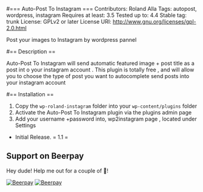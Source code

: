 
#=== Auto-Post To Instagram ===
Contributors: Roland Alla
Tags: autopost, wordpress, instagram
Requires at least: 3.5
Tested up to: 4.4
Stable tag: trunk
License: GPLv2 or later
License URI: http://www.gnu.org/licenses/gpl-2.0.html

Post your images to Instagram by wordpress pannel

#== Description ==

Auto-Post To Instagram will send automatic featured image + post title as a post int o your instagram account .
This plugin is totally free , and will allow you to choose the type of post you want to autocomplete send  posts into your instagram account



#== Installation ==

1. Copy the `wp-roland-instagram` folder into your `wp-content/plugins` folder
2. Activate the Auto-Post To Instagram plugin via the plugins admin page
3. Add your username +password into, wp2instagram page , located under Settings

* Initial Release.
= 1.1 =

## Support on Beerpay
Hey dude! Help me out for a couple of :beers:!

[![Beerpay](https://beerpay.io/roladn/wordpress-to-instagram/badge.svg?style=beer-square)](https://beerpay.io/roladn/wordpress-to-instagram)  [![Beerpay](https://beerpay.io/roladn/wordpress-to-instagram/make-wish.svg?style=flat-square)](https://beerpay.io/roladn/wordpress-to-instagram?focus=wish)